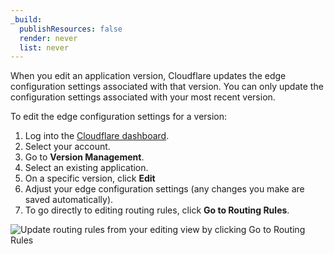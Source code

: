 ```yaml
---
_build:
  publishResources: false
  render: never
  list: never
---
```


When you edit an application version, Cloudflare updates the edge configuration settings associated with that version. You can only update the configuration settings associated with your most recent version.

To edit the edge configuration settings for a version:

1. Log into the [Cloudflare dashboard](https://dash.cloudflare.com/login).
2. Select your account.
3. Go to **Version Management**.
4. Select an existing application.
5. On a specific version, click **Edit**
6. Adjust your edge configuration settings (any changes you make are saved automatically).
7. To go directly to editing routing rules, click **Go to Routing Rules**.

  ![Update routing rules from your editing view by clicking Go to Routing Rules](/version-management/static/edit-routing-rules-button.png)